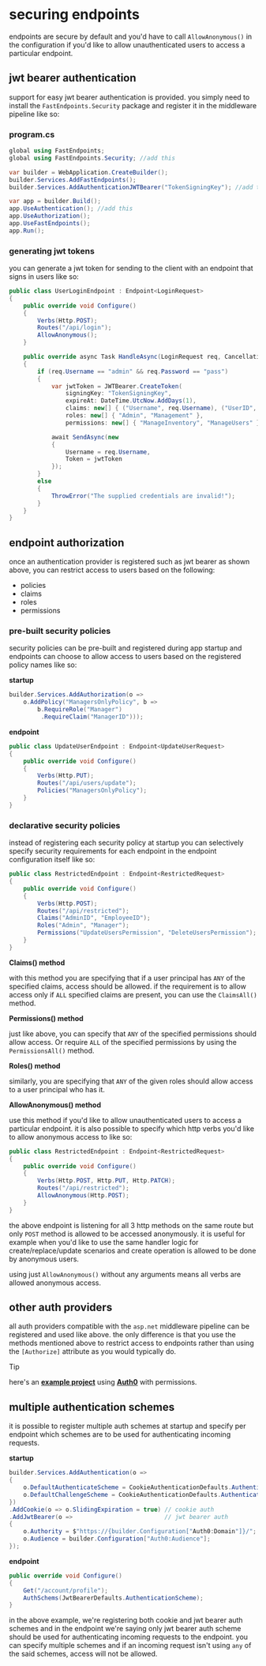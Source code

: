 # securing endpoints
endpoints are secure by default and you'd have to call `AllowAnonymous()` in the configuration if you'd like to allow unauthenticated users to access a particular endpoint.

## jwt bearer authentication
support for easy jwt bearer authentication is provided. you simply need to install the `FastEndpoints.Security` package and register it in the middleware pipeline like so:

### program.cs
```csharp
global using FastEndpoints;
global using FastEndpoints.Security; //add this

var builder = WebApplication.CreateBuilder();
builder.Services.AddFastEndpoints();
builder.Services.AddAuthenticationJWTBearer("TokenSigningKey"); //add this

var app = builder.Build();
app.UseAuthentication(); //add this
app.UseAuthorization();
app.UseFastEndpoints();
app.Run();
```

### generating jwt tokens
you can generate a jwt token for sending to the client with an endpoint that signs in users like so:

```csharp
public class UserLoginEndpoint : Endpoint<LoginRequest>
{
    public override void Configure()
    {
        Verbs(Http.POST);
        Routes("/api/login");
        AllowAnonymous();
    }

    public override async Task HandleAsync(LoginRequest req, CancellationToken ct)
    {
        if (req.Username == "admin" && req.Password == "pass")
        {
            var jwtToken = JWTBearer.CreateToken(
                signingKey: "TokenSigningKey",
                expireAt: DateTime.UtcNow.AddDays(1),
                claims: new[] { ("Username", req.Username), ("UserID", "001") },
                roles: new[] { "Admin", "Management" },
                permissions: new[] { "ManageInventory", "ManageUsers" });

            await SendAsync(new
            {
                Username = req.Username,
                Token = jwtToken
            });
        }
        else
        {
            ThrowError("The supplied credentials are invalid!");
        }
    }
}
```

## endpoint authorization

once an authentication provider is registered such as jwt bearer as shown above, you can restrict access to users based on the following:

- policies
- claims
- roles
- permissions

### pre-built security policies
security policies can be pre-built and registered during app startup and endpoints can choose to allow access to users based on the registered policy names like so:

**startup**
```csharp
builder.Services.AddAuthorization(o =>
    o.AddPolicy("ManagersOnlyPolicy", b =>
        b.RequireRole("Manager")
         .RequireClaim("ManagerID")));
```
**endpoint**
```csharp
public class UpdateUserEndpoint : Endpoint<UpdateUserRequest>
{
    public override void Configure()
    {
        Verbs(Http.PUT);
        Routes("/api/users/update");
        Policies("ManagersOnlyPolicy");
    }       
}
```
### declarative security policies
instead of registering each security policy at startup you can selectively specify security requirements for each endpoint in the endpoint configuration itself like so:
```csharp
public class RestrictedEndpoint : Endpoint<RestrictedRequest>
{
    public override void Configure()
    {
        Verbs(Http.POST);
        Routes("/api/restricted");
        Claims("AdminID", "EmployeeID");
        Roles("Admin", "Manager");
        Permissions("UpdateUsersPermission", "DeleteUsersPermission");
    }
}
```
**Claims() method**

with this method you are specifying that if a user principal has `ANY` of the specified claims, access should be allowed. 
if the requirement is to allow access only if `ALL` specified claims are present, you can use the `ClaimsAll()` method.

**Permissions() method**

just like above, you can specify that `ANY` of the specified permissions should allow access. Or require `ALL` of the specified permissions by using the `PermissionsAll()` method.

**Roles() method**

similarly, you are specifying that `ANY` of the given roles should allow access to a user principal who has it.

**AllowAnonymous() method**

use this method if you'd like to allow unauthenticated users to access a particular endpoint. it is also possible to specify which http verbs you'd like to allow anonymous access to like so:
```csharp
public class RestrictedEndpoint : Endpoint<RestrictedRequest>
{
    public override void Configure()
    {
        Verbs(Http.POST, Http.PUT, Http.PATCH);
        Routes("/api/restricted");
        AllowAnonymous(Http.POST);
    }
}
```
the above endpoint is listening for all 3 http methods on the same route but only `POST` method is allowed to be accessed anonymously. it is useful for example when you'd like to use the same handler logic for create/replace/update scenarios and create operation is allowed to be done by anonymous users.

using just `AllowAnonymous()` without any arguments means all verbs are allowed anonymous access.

## other auth providers
all auth providers compatible with the `asp.net` middleware pipeline can be registered and used like above. the only difference is that you use the methods mentioned above to restrict access to endpoints rather than using the `[Authorize]` attribute as you would typically do.

> [!TIP]
> here's an **[example project](https://github.com/dj-nitehawk/FastEndpoints-Auth0-Demo)** using **[Auth0](https://auth0.com/access-management)** with permissions.

## multiple authentication schemes
it is possible to register multiple auth schemes at startup and specify per endpoint which schemes are to be used for authenticating incoming requests.

**startup**
```csharp
builder.Services.AddAuthentication(o =>
{
    o.DefaultAuthenticateScheme = CookieAuthenticationDefaults.AuthenticationScheme;
    o.DefaultChallengeScheme = CookieAuthenticationDefaults.AuthenticationScheme;
})
.AddCookie(o => o.SlidingExpiration = true) // cookie auth
.AddJwtBearer(o =>                          // jwt bearer auth
{
    o.Authority = $"https://{builder.Configuration["Auth0:Domain"]}/";
    o.Audience = builder.Configuration["Auth0:Audience"];
});
```

**endpoint**
```csharp
public override void Configure()
{
    Get("/account/profile");
    AuthSchems(JwtBearerDefaults.AuthenticationScheme);
}
```
in the above example, we're registering both cookie and jwt bearer auth schemes and in the endpoint we're saying only jwt bearer auth scheme should be used for authenticating incoming requests to the endpoint. you can specify multiple schemes and if an incoming request isn't using `any` of the said schemes, access will not be allowed.